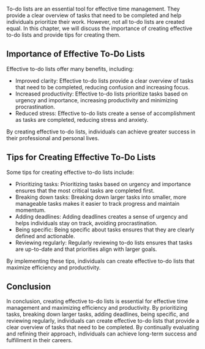 
To-do lists are an essential tool for effective time management. They provide a clear overview of tasks that need to be completed and help individuals prioritize their work. However, not all to-do lists are created equal. In this chapter, we will discuss the importance of creating effective to-do lists and provide tips for creating them.

Importance of Effective To-Do Lists
-----------------------------------

Effective to-do lists offer many benefits, including:

* Improved clarity: Effective to-do lists provide a clear overview of tasks that need to be completed, reducing confusion and increasing focus.
* Increased productivity: Effective to-do lists prioritize tasks based on urgency and importance, increasing productivity and minimizing procrastination.
* Reduced stress: Effective to-do lists create a sense of accomplishment as tasks are completed, reducing stress and anxiety.

By creating effective to-do lists, individuals can achieve greater success in their professional and personal lives.

Tips for Creating Effective To-Do Lists
---------------------------------------

Some tips for creating effective to-do lists include:

* Prioritizing tasks: Prioritizing tasks based on urgency and importance ensures that the most critical tasks are completed first.
* Breaking down tasks: Breaking down larger tasks into smaller, more manageable tasks makes it easier to track progress and maintain momentum.
* Adding deadlines: Adding deadlines creates a sense of urgency and helps individuals stay on track, avoiding procrastination.
* Being specific: Being specific about tasks ensures that they are clearly defined and actionable.
* Reviewing regularly: Regularly reviewing to-do lists ensures that tasks are up-to-date and that priorities align with larger goals.

By implementing these tips, individuals can create effective to-do lists that maximize efficiency and productivity.

Conclusion
----------

In conclusion, creating effective to-do lists is essential for effective time management and maximizing efficiency and productivity. By prioritizing tasks, breaking down larger tasks, adding deadlines, being specific, and reviewing regularly, individuals can create effective to-do lists that provide a clear overview of tasks that need to be completed. By continually evaluating and refining their approach, individuals can achieve long-term success and fulfillment in their careers.
